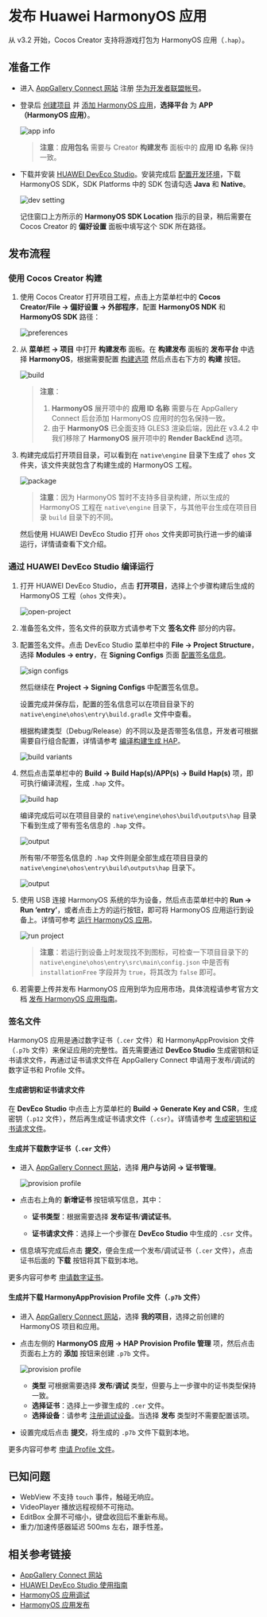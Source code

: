 # 发布 Huawei HarmonyOS 应用

从 v3.2 开始，Cocos Creator 支持将游戏打包为 HarmonyOS 应用（`.hap`）。

## 准备工作

- 进入 [AppGallery Connect 网站](https://developer.huawei.com/consumer/cn/service/josp/agc/index.html) 注册 [华为开发者联盟帐号](https://developer.huawei.com/consumer/cn/doc/start/registration-and-verification-0000001053628148)。

- 登录后 [创建项目](https://developer.huawei.com/consumer/cn/doc/distribution/app/agc-harmonyapp-createproject) 并 [添加 HarmonyOS 应用](https://developer.huawei.com/consumer/cn/doc/distribution/app/agc-harmonyapp-createharmonyapp)，**选择平台** 为 **APP（HarmonyOS 应用）**。

  ![app info](./publish-huawei-ohos/app-info.png)

  > **注意**：**应用包名** 需要与 Creator **构建发布** 面板中的 **应用 ID 名称** 保持一致。

- 下载并安装 [HUAWEI DevEco Studio](https://developer.harmonyos.com/cn/develop/deveco-studio#download)。安装完成后 [配置开发环境](https://developer.harmonyos.com/cn/docs/documentation/doc-guides/environment_config-0000001052902427)，下载 HarmonyOS SDK，SDK Platforms 中的 SDK 包请勾选 **Java** 和 **Native**。

    ![dev setting](./publish-huawei-ohos/dev-setting.png)

    记住窗口上方所示的 **HarmonyOS SDK Location** 指示的目录，稍后需要在 Cocos Creator 的 **偏好设置** 面板中填写这个 SDK 所在路径。

## 发布流程

### 使用 Cocos Creator 构建

1. 使用 Cocos Creator 打开项目工程，点击上方菜单栏中的 **Cocos Creator/File -> 偏好设置 -> 外部程序**，配置 **HarmonyOS NDK** 和 **HarmonyOS SDK** 路径：

    ![preferences](./publish-huawei-ohos/preferences.png)

2. 从 **菜单栏 -> 项目** 中打开 **构建发布** 面板。在 **构建发布** 面板的 **发布平台** 中选择 **HarmonyOS**，根据需要配置 [构建选项](./native-options.md#%E6%9E%84%E5%BB%BA%E9%80%89%E9%A1%B9) 然后点击右下方的 **构建** 按钮。

    ![build](./publish-huawei-ohos/build.png)

    > **注意**：
    >
    > 1. **HarmonyOS** 展开项中的 **应用 ID 名称** 需要与在 AppGallery Connect 后台添加 HarmonyOS 应用时的包名保持一致。
    > 2. 由于 **HarmonyOS** 已全面支持 GLES3 渲染后端，因此在 v3.4.2 中我们移除了 **HarmonyOS** 展开项中的 **Render BackEnd** 选项。

3. 构建完成后打开项目目录，可以看到在 `native\engine` 目录下生成了 `ohos` 文件夹，该文件夹就包含了构建生成的 HarmonyOS 工程。

    ![package](./publish-huawei-ohos/package-ohos.png)

    > **注意**：因为 HarmonyOS 暂时不支持多目录构建，所以生成的 HarmonyOS 工程在 `native\engine` 目录下，与其他平台生成在项目目录 `build` 目录下的不同。

    然后使用 HUAWEI DevEco Studio 打开 `ohos` 文件夹即可执行进一步的编译运行，详情请查看下文介绍。

### 通过 HUAWEI DevEco Studio 编译运行

1. 打开 HUAWEI DevEco Studio，点击 **打开项目**，选择上个步骤构建后生成的 HarmonyOS 工程（`ohos` 文件夹）。

    ![open-project](./publish-huawei-ohos/open-project.png)

2. 准备签名文件，签名文件的获取方式请参考下文 **签名文件** 部分的内容。

3. 配置签名文件。点击 DevEco Studio 菜单栏中的 **File -> Project Structure**，选择 **Modules -> entry**，在 **Signing Configs** 页面 [配置签名信息](https://developer.harmonyos.com/cn/docs/documentation/doc-guides/ide_debug_device-0000001053822404#ZH-CN_TOPIC_0000001154985555__section19238119191816)。

    ![sign configs](./publish-huawei-ohos/sign-configs-debug.png)

    然后继续在 **Project -> Signing Configs** 中配置签名信息。

    设置完成并保存后，配置的签名信息可以在项目目录下的 `native\engine\ohos\entry\build.gradle` 文件中查看。

    根据构建类型（Debug/Release）的不同以及是否带签名信息，开发者可根据需要自行组合配置，详情请参考 [编译构建生成 HAP](https://developer.harmonyos.com/cn/docs/documentation/doc-guides/build_hap-0000001053342418)。

    ![build variants](./publish-huawei-ohos/build-variants.png)

4. 然后点击菜单栏中的 **Build -> Build Hap(s)/APP(s) -> Build Hap(s)** 项，即可执行编译流程，生成 `.hap` 文件。

    ![build hap](./publish-huawei-ohos/build-hap.png)

    编译完成后可以在项目目录的 `native\engine\ohos\build\outputs\hap` 目录下看到生成了带有签名信息的 `.hap` 文件。

    ![output](./publish-huawei-ohos/output.png)

    所有带/不带签名信息的 `.hap` 文件则是全部生成在项目目录的 `native\engine\ohos\entry\build\outputs\hap` 目录下。

    ![output](./publish-huawei-ohos/debug-output.png)

5. 使用 USB 连接 HarmonyOS 系统的华为设备，然后点击菜单栏中的 **Run -> Run ‘entry’**，或者点击上方的运行按钮，即可将 HarmonyOS 应用运行到设备上。详情可参考 [运行 HarmonyOS 应用](https://developer.harmonyos.com/cn/docs/documentation/doc-guides/run_phone_tablat-0000001064774652)。

    ![run project](./publish-huawei-ohos/run-project.png)

    > **注意**：若运行到设备上时发现找不到图标，可检查一下项目目录下的 `native\engine\ohos\entry\src\main\config.json` 中是否有 `installationFree` 字段并为 `true`，将其改为 `false` 即可。

6. 若需要上传并发布 HarmonyOS 应用到华为应用市场，具体流程请参考官方文档 [发布 HarmonyOS 应用指南](https://developer.huawei.com/consumer/cn/doc/distribution/app/agc-harmonyapp-releaseharmonyapp)。

### 签名文件

HarmonyOS 应用是通过数字证书（`.cer` 文件）和 HarmonyAppProvision 文件（`.p7b` 文件）来保证应用的完整性。首先需要通过 **DevEco Studio** 生成密钥和证书请求文件，再通过证书请求文件在 AppGallery Connect 申请用于发布/调试的数字证书和 Profile 文件。

#### 生成密钥和证书请求文件

在 **DevEco Studio** 中点击上方菜单栏的 **Build -> Generate Key and CSR**，生成密钥（`.p12` 文件），然后再生成证书请求文件（`.csr`）。详情请参考 [生成密钥和证书请求文件](https://developer.harmonyos.com/cn/docs/documentation/doc-guides/publish_app-0000001053223745#ZH-CN_TOPIC_0000001154985553__section7209054153620)。

#### 生成并下载数字证书（`.cer` 文件）

- 进入 [AppGallery Connect 网站](https://developer.huawei.com/consumer/cn/service/josp/agc/index.html)，选择 **用户与访问 -> 证书管理**。

    ![provision profile](./publish-huawei-ohos/cer-file.png)

- 点击右上角的 **新增证书** 按钮填写信息，其中：

    - **证书类型**：根据需要选择 **发布证书**/**调试证书**。

    - **证书请求文件**：选择上一个步骤在 **DevEco Studio** 中生成的 `.csr` 文件。

- 信息填写完成后点击 **提交**，便会生成一个发布/调试证书（`.cer` 文件），点击证书后面的 **下载** 按钮将其下载到本地。

更多内容可参考 [申请数字证书](https://developer.huawei.com/consumer/cn/doc/distribution/app/agc-harmonyapp-debugharmonyapp#h1-1598336089667)。

#### 生成并下载 HarmonyAppProvision Profile 文件（`.p7b` 文件）

- 进入 [AppGallery Connect 网站](https://developer.huawei.com/consumer/cn/service/josp/agc/index.html)，选择 **我的项目**，选择之前创建的 HarmonyOS 项目和应用。

- 点击左侧的 **HarmonyOS 应用 -> HAP Provision Profile 管理** 项，然后点击页面右上方的 **添加** 按钮来创建 `.p7b` 文件。

    ![provision profile](./publish-huawei-ohos/provision-profile.png)

    - **类型** 可根据需要选择 **发布**/**调试** 类型，但要与上一步骤中的证书类型保持一致。
    - **选择证书**：选择上一步骤生成的 `.cer` 文件。
    - **选择设备**：请参考 [注册调试设备](https://developer.huawei.com/consumer/cn/doc/distribution/app/agc-harmonyapp-debugharmonyapp#h1-1598336280693)。当选择 **发布** 类型时不需要配置该项。

- 设置完成后点击 **提交**，将生成的 `.p7b` 文件下载到本地。

更多内容可参考 [申请 Profile 文件](https://developer.huawei.com/consumer/cn/doc/distribution/app/agc-harmonyapp-debugharmonyapp#h1-1598336409517)。

## 已知问题

- WebView 不支持 `touch` 事件，触碰无响应。
- VideoPlayer 播放远程视频不可拖动。
- EditBox 全屏不可缩小，键盘收回后不重新布局。
- 重力/加速传感器延迟 500ms 左右，跟手性差。

## 相关参考链接

- [AppGallery Connect 网站](https://developer.huawei.com/consumer/cn/service/josp/agc/index.html)
- [HUAWEI DevEco Studio 使用指南](https://developer.harmonyos.com/cn/docs/documentation/doc-guides/tools_overview-0000001053582387)
- [HarmonyOS 应用调试](https://developer.harmonyos.com/cn/docs/documentation/doc-guides/ide_debug_device-0000001053822404)
- [HarmonyOS 应用发布](https://developer.harmonyos.com/cn/docs/documentation/doc-guides/publish_app-0000001053223745)
